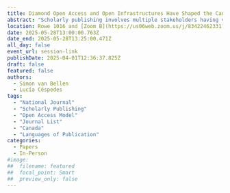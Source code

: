 ```yaml
---
title: Diamond Open Access and Open Infrastructures Have Shaped the Canadian Scholarly Journal Landscape Since the Start of the Digital Era
abstract: "Scholarly publishing involves multiple stakeholders having various types of interest. In Canada, the implication of universities, the presence of societies and the availability of governmental support for periodicals seem to have contributed to a rather diverse ecosystem of journals. This study presents in detail the current state of these journals, in addition to past trends and transformations during the 20th century and, in particular, the digital era. To this effect, we created a new dataset, including a total of 1256 journals, 944 of which appeared to be active today, specifically focusing on the supporting organizations behind the journals, the types of (open) access, disciplines, geographic origins, languages of publication and hosting platforms and tools. The main overarching traits across Canadian scholarly journals are an important presence of Diamond open access, which has been adopted by 62% of the journals, a predominance of the Social Sciences and Humanities disciplines and a scarce presence of the major commercial publishers. The digital era allowed for the development of open infrastructures, which contributed to the creation of a new generation of journals that massively adopted Diamond open access, often supported by university libraries. However, journal cessation also increased, especially among the recently founded journals. These results provide valuable insights for the design of tailored practices and policies that cater to the needs of different types of periodicals and that take into account the evolving practices across the Canadian scholarly journal landscape."
location: Rowe 1016 and [Zoom B](https://us06web.zoom.us/j/83422462331?pwd=C3h8KTen5KKaTk2rPZkFhkrqRrmOv6.1)
date: 2025-05-28T13:00:00.763Z
date_end: 2025-05-28T13:25:00.471Z
all_day: false
event_url: session-link
publishDate: 2025-04-01T12:36:37.825Z
draft: false
featured: false
authors:
  - Simon van Bellen
  - Lucía Céspedes
tags:
  - "National Journal"
  - "Scholarly Publishing"
  - "Open Access Model"
  - "Journal List"
  - "Canada" 
  - "Languages of Publication"
categories:
  - Papers
  - In-Person
#image:
##  filename: featured
##  focal_point: Smart
##  preview_only: false
---
```

